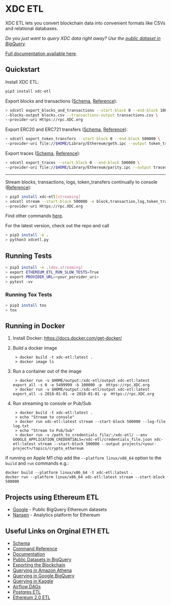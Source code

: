 # XDC ETL


XDC ETL lets you convert blockchain data into convenient formats like CSVs and relational databases.

*Do you just want to query XDC data right away? Use the [public dataset in BigQuery](https://console.cloud.google.com/marketplace/details/ethereum/crypto-ethereum-blockchain).*

[Full documentation available here](http://xdc-etl.readthedocs.io/).

## Quickstart

Install XDC ETL:

```bash
pip3 install xdc-etl
```

Export blocks and transactions ([Schema](docs/schema.md#blockscsv), [Reference](docs/commands.md#export_blocks_and_transactions)):

```bash
> xdcetl export_blocks_and_transactions --start-block 0 --end-block 100000 \
--blocks-output blocks.csv --transactions-output transactions.csv \
--provider-uri Https://rpc.XDC.org
```

Export ERC20 and ERC721 transfers ([Schema](docs/schema.md#token_transferscsv), [Reference](docs/commands.md##export_token_transfers)):

```bash
> xdcetl export_token_transfers --start-block 0 --end-block 500000 \
--provider-uri file://$HOME/Library/Ethereum/geth.ipc --output token_transfers.csv
```

Export traces ([Schema](docs/schema.md#tracescsv), [Reference](docs/commands.md#export_traces)):

```bash
> xdcetl export_traces --start-block 0 --end-block 500000 \
--provider-uri file://$HOME/Library/Ethereum/parity.ipc --output traces.csv
```

---

Stream blocks, transactions, logs, token_transfers continually to console ([Reference](docs/commands.md#stream)):

```bash
> pip3 install xdc-etl[streaming]
> xdcetl stream --start-block 500000 -e block,transaction,log,token_transfer --log-file log.txt \
--provider-uri Https://rpc.XDC.org
```

Find other commands [here](https://xdc-etl.readthedocs.io/en/latest/commands/).

For the latest version, check out the repo and call 
```bash
> pip3 install -e . 
> python3 xdcetl.py
```


## Running Tests

```bash
> pip3 install -e .[dev,streaming]
> export ETHEREUM_ETL_RUN_SLOW_TESTS=True
> export PROVIDER_URL=<your_porvider_uri>
> pytest -vv
``` 

### Running Tox Tests

```bash
> pip3 install tox
> tox
```

## Running in Docker

1. Install Docker: https://docs.docker.com/get-docker/

2. Build a docker image
        
        > docker build -t xdc-etl:latest .
        > docker image ls
        
3. Run a container out of the image

        > docker run -v $HOME/output:/xdc-etl/output xdc-etl:latest export_all -s 0 -e 5499999 -b 100000 -p  Https://rpc.XDC.org
        > docker run -v $HOME/output:/xdc-etl/output xdc-etl:latest export_all -s 2018-01-01 -e 2018-01-01 -p  Https://rpc.XDC.org

4. Run streaming to console or Pub/Sub

        > docker build -t xdc-etl:latest .
        > echo "Stream to console"
        > docker run xdc-etl:latest stream --start-block 500000 --log-file log.txt
        > echo "Stream to Pub/Sub"
        > docker run -v /path_to_credentials_file/:/xdc-etl/ --env GOOGLE_APPLICATION_CREDENTIALS=/xdc-etl/credentials_file.json xdc-etl:latest stream --start-block 500000 --output projects/<your-project>/topics/crypto_ethereum

If running on Apple M1 chip add the `--platform linux/x86_64` option to the `build` and `run` commands e.g.:

```
docker build --platform linux/x86_64 -t xdc-etl:latest .
docker run --platform linux/x86_64 xdc-etl:latest stream --start-block 500000
```

## Projects using Ethereum ETL
* [Google](https://goo.gl/oY5BCQ) - Public BigQuery Ethereum datasets
* [Nansen](https://nansen.ai/query?ref=xdcetl) - Analytics platform for Ethereum
 ## Useful Links on Orginal ETH ETL

- [Schema](https://xdc-etl.readthedocs.io/en/latest/schema/)
- [Command Reference](https://xdc-etl.readthedocs.io/en/latest/commands/)
- [Documentation](https://xdc-etl.readthedocs.io/)
- [Public Datasets in BigQuery](https://github.com/blockchain-etl/public-datasets)  
- [Exporting the Blockchain](https://xdc-etl.readthedocs.io/en/latest/exporting-the-blockchain/)
- [Querying in Amazon Athena](https://xdc-etl.readthedocs.io/en/latest/amazon-athena/)
- [Querying in Google BigQuery](https://xdc-etl.readthedocs.io/en/latest/google-bigquery/)
- [Querying in Kaggle](https://www.kaggle.com/bigquery/ethereum-blockchain)
- [Airflow DAGs](https://github.com/blockchain-etl/xdc-etl-airflow)
- [Postgres ETL](https://github.com/blockchain-etl/xdc-etl-postgresql)
- [Ethereum 2.0 ETL](https://github.com/blockchain-etl/ethereum2-etl)

